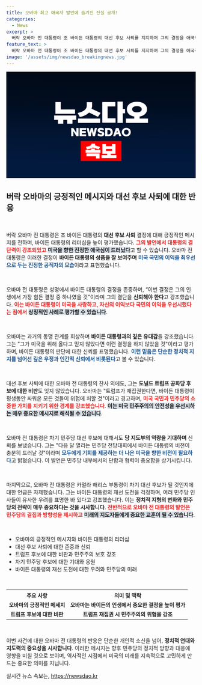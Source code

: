 ```yaml
---
title: 오바마 최고 애국자 발언에 숨겨진 진실 공개!
categories:
  - News
excerpt: >
  버락 오바마 전 대통령이 조 바이든 대통령의 대선 후보 사퇴를 지지하며 그의 결정을 애국적이라고 찬사했다. 그는 바이든의 선택이 미국의 미래를 위한 희생임을 강조하며, 차기 민주당 후보에 대한 신뢰도 드러냈다.
feature_text: >
  버락 오바마 전 대통령이 조 바이든 대통령의 대선 후보 사퇴를 지지하며 그의 결정을 애국적이라고 찬사했다. 그는 바이든의 선택이 미국의 미래를 위한 희생임을 강조하며, 차기 민주당 후보에 대한 신뢰도 드러냈다.
image: '/assets/img/newsdao_breakingnews.jpg'
---
```


<p><img src="/assets/img/newsdao_breakingnews.jpg" alt="flaretime 속보" /></p>

<h2 data-ke-size="size26">버락 오바마의 긍정적인 메시지와 대선 후보 사퇴에 대한 반응</h2>

<p data-ke-size="size16">&nbsp;</p>

<p>버락 오바마 전 대통령은 조 바이든 대통령의 <b>대선 후보 사퇴</b> 결정에 대해 긍정적인 메시지를 전하며, 바이든 대통령의 리더십을 높이 평가했습니다. <b><span style="color: #ee2323;">그의 발언에서 대통령의 결단력이 강조되었고</span></b> <b><span style="background-color: #21538527;">미국을 향한 진정한 애국심이 드러났다</span></b>고 할 수 있습니다. 오바마 전 대통령은 이러한 결정이 <b>바이든 대통령의 성품을 잘 보여주며</b> <b><span style="color: #1a5490;">미국 국민의 이익을 최우선으로 두는 진정한 공직자의 모습</span></b>이라고 표현했습니다.</p>

<p data-ke-size="size16">&nbsp;</p>

<p>오바마 전 대통령은 성명에서 바이든 대통령의 결정을 존중하며, “이번 결정은 그의 인생에서 가장 힘든 결정 중 하나였을 것"이라며 그의 결단을 <b>신뢰해야 한다</b>고 강조했습니다. <b><span style="color: #ee2323;">이는 바이든 대통령이 미국을 사랑하고, 자신의 이익보다 국민의 이익을 우선시했다는 점에서</span></b> <b><span style="background-color: #21538527;">상징적인 사례로 평가할 수 있습니다</span></b>.</p>

<p data-ke-size="size16">&nbsp;</p>

<p>오바마는 과거의 동맹 관계를 회상하며 <b>바이든 대통령과의 깊은 유대감</b>을 강조했습니다. 그는 "그가 미국을 위해 옳다고 믿지 않았다면 이런 결정을 하지 않았을 것"이라고 평가하며, 바이든 대통령의 판단에 대한 신뢰를 표명했습니다. <b><span style="color: #1a5490;">이런 믿음은 단순한 정치적 지지를 넘어선 깊은 우정과 인간적 신뢰에서 비롯된다</span></b>고 볼 수 있습니다.</p>

<p data-ke-size="size16">&nbsp;</p>

<p>대선 후보 사퇴에 대한 오바마 전 대통령의 찬사 외에도, 그는 <b>도널드 트럼프 공화당 후보에 대한 비판</b>도 잊지 않았습니다. 오바마는 "트럼프가 재집권한다면, 바이든 대통령이 평생동안 싸워온 모든 것들이 위험에 처할 것"이라고 경고하며, <b><span style="color: #ee2323;">미국 국민과 민주당의 소중한 가치를 지키기 위한 경계를 강조했습니다</span></b>. <b><span style="background-color: #21538527;">이는 미국 민주주의의 안전성을 우선시하는 매우 중요한 메시지로 해석될 수 있습니다</span></b>.</p>

<p data-ke-size="size16">&nbsp;</p>

<p>오바마 전 대통령은 차기 민주당 대선 후보에 대해서도 <b>당 지도부의 역량을 기대하며</b> 신뢰를 보냈습니다. 그는 "다음 달 열리는 민주당 전당대회에서 바이든 대통령의 비전이 충분히 드러날 것"이라며 <b><span style="color: #1a5490;">모두에게 기회를 제공하는 더 나은 미국을 향한 비전이 필요하다</span></b>고 밝혔습니다. 이 발언은 민주당 내부에서의 단합과 협력이 중요함을 상기시킵니다.</p>

<p data-ke-size="size16">&nbsp;</p>

<p>마지막으로, 오바마 전 대통령은 카멀라 해리스 부통령이 차기 대선 후보가 될 것인지에 대한 언급은 자제했습니다. 그는 바이든 대통령의 재선 도전을 걱정하며, 여러 민주당 인사들이 유사한 우려를 표명한 바 있다고 강조했습니다. 이는 <b>정치적 지형의 변화와 민주당의 전략이 매우 중요하다는 것을 시사합니다</b>. <b><span style="color: #ee2323;">전반적으로 오바마 전 대통령의 발언은 민주당의 결집과 방향성을 제시하고</span></b> <b><span style="background-color: #21538527;">미래의 지도자들에게 중요한 교훈이 될 수 있습니다</span></b>.</p>

<p data-ke-size="size16">&nbsp;</p>

<ul>
    <li>오바마의 긍정적인 메시지와 바이든 대통령의 리더십</li>
    <li>대선 후보 사퇴에 대한 존중과 신뢰</li>
    <li>트럼프 후보에 대한 비판과 민주주의 보호 강조</li>
    <li>차기 민주당 후보에 대한 기대와 응원</li>
    <li>바이든 대통령의 재선 도전에 대한 우려와 민주당의 미래</li>
</ul>

<p data-ke-size="size16">&nbsp;</p>

<table style="width: 100%; border-collapse: collapse;">
    <tr>
        <th style="text-align: center; height: 17px;"><b>주요 사항</b></th>
        <th style="text-align: center; height: 17px;"><b>의미 및 맥락</b></th>
    </tr>
    <tr>
        <td style="text-align: center; height: 17px;"><b>오바마의 긍정적인 메세지</b></td>
        <td style="text-align: center; height: 17px;"><b>오바마는 바이든의 인생에서 중요한 결정을 높이 평가</b></td>
    </tr>
    <tr>
        <td style="text-align: center; height: 17px;"><b>트럼프 후보에 대한 비판</b></td>
        <td style="text-align: center; height: 17px;"><b>트럼프 재집권 시 민주주의의 위협을 강조</b></td>
    </tr>
</table>

<p data-ke-size="size16">&nbsp;</p> 

<p>이번 사건에 대한 오바마 전 대통령의 반응은 단순한 개인적 소신을 넘어, <b>정치적 연대와 지도력의 중요성을 시사합니다</b>. 이러한 메시지는 향후 민주당의 정치적 방향과 대응에 영향을 미칠 것으로 보이며, 역사적인 시점에서 미국의 미래를 지속적으로 고민하게 만드는 중요한 의미를 지닙니다.</p>
실시간 뉴스 속보는, <a href="https://newsdao.kr" rel="dofollow">https://newsdao.kr</a>


